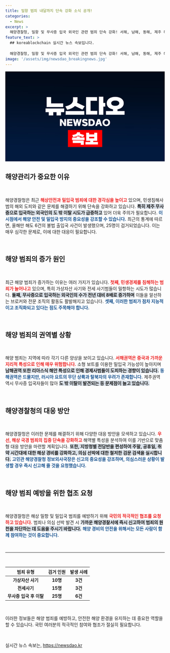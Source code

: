 ```yaml
---
title: 밀항 범죄 내달까지 단속 강화 소식 공개!
categories:
  - News
excerpt: >
  해양경찰청, 밀항 및 무사증 입국 외국인 관련 범죄 단속 강화! 서해, 남해, 동해, 제주 해역을 타겟으로 지능적 범죄 조직에 맞서 전방위적 대응에 나선다. 신속 신고로 범죄 차단에 동참하세요!
feature_text: >
  ## koreablockchain 실시간 뉴스 속보입니다.

  해양경찰청, 밀항 및 무사증 입국 외국인 관련 범죄 단속 강화! 서해, 남해, 동해, 제주 해역을 타겟으로 지능적 범죄 조직에 맞서 전방위적 대응에 나선다. 신속 신고로 범죄 차단에 동참하세요!
image: '/assets/img/newsdao_breakingnews.jpg'
---
```


<p><img src="/assets/img/newsdao_breakingnews.jpg" alt="koreablockchain 속보" /></p>

<h2 data-ke-size="size26">해양관리가 중요한 이유</h2>

<p data-ke-size="size16">&nbsp;</p>

<p>해양경찰청은 최근 <b><span style="color: #ee2323;">해상안전과 밀입국 범죄에 대한 경각심을 높이고</span></b> 있으며, 민생침해사범의 해외 도피와 같은 문제를 해결하기 위해 단속을 강화하고 있습니다. <b><span style="background-color: #21538527;">특히 제주 무사증으로 입국하는 외국인의 도 밖 이탈 시도가 급증하고</span></b> 있어 더욱 주의가 필요합니다. <b><span style="color: #1a5490;">이 시점에서 해양 안전 및 밀입국 방지의 중요성을 강조할 수 있습니다.</span></b> 최근의 통계에 따르면, 올해만 해도 6건의 불법 출입국 사건이 발생했으며, 25명이 검거되었습니다. 이는 매우 심각한 문제로, 이에 대한 대응이 필요합니다.</p>

<p data-ke-size="size16">&nbsp;</p>

<h2 data-ke-size="size26">해양 범죄의 증가 원인</h2>

<p data-ke-size="size16">&nbsp;</p>

<p>최근 해양 범죄가 증가하는 이유는 여러 가지가 있습니다. <b><span style="color: #ee2323;">첫째, 민생경제를 침해하는 범죄가 늘어나고</span></b> 있으며, 특히 가상자산 사기와 전세 사기범들이 밀항하는 시도가 많습니다. <b><span style="background-color: #21538527;">둘째, 무사증으로 입국하는 외국인의 수가 전년 대비 8배로 증가하며</span></b> 이들을 알선하는 브로커와 전문 조직의 활동도 활발해지고 있습니다. <b><span style="color: #1a5490;">셋째, 이러한 범죄가 점차 지능적이고 조직화되고 있다는 점도 주목해야 합니다.</span></b></p>

<p data-ke-size="size16">&nbsp;</p>

<h2 data-ke-size="size26">해양 범죄의 권역별 상황</h2>

<p data-ke-size="size16">&nbsp;</p>

<p>해양 범죄는 지역에 따라 각기 다른 양상을 보이고 있습니다. <b><span style="color: #ee2323;">서해권역은 중국과 가까운 지리적 특성으로 인해 매우 위험합니다.</span></b> 소형 보트를 이용한 밀입국 가능성이 높아지며 <b><span style="background-color: #21538527;">남해권역 또한 리아스식 해안 특성으로 인해 경제사범들이 도피하는 경향이 있습니다.</span></b> <b><span style="color: #1a5490;">동해권역은 드물지만, 러시아 요트의 무단 상륙과 탈북자의 우려가 존재합니다.</span></b> 제주권역 역시 무사증 입국자들이 많아 <b><span style="background-color: #21538527;">도 밖 이탈이 발견되는 등 문제점이 늘고 있습니다.</span></b></p>

<p data-ke-size="size16">&nbsp;</p>

<h2 data-ke-size="size26">해양경찰청의 대응 방안</h2>

<p data-ke-size="size16">&nbsp;</p>

<p>해양경찰청은 이러한 문제를 해결하기 위해 다양한 대응 방안을 모색하고 있습니다. <b><span style="color: #ee2323;">우선, 해상 국경 범죄의 집중 단속을 강화하고</span></b> 해역별 특성을 분석하여 이를 기반으로 맞춤형 대응 방안을 마련할 계획입니다. <b><span style="background-color: #21538527;">또한, 지방청별 전담반을 편성하여 주말, 공휴일, 취약 시간대에 대한 해상 경비를 강화하고, 의심 선박에 대한 철저한 검문 검색을 실시합니다.</span></b> <b><span style="color: #1a5490;">고민관 해양경찰청 정보외사국장은 신고의 중요성을 강조하며, 의심스러운 상황이 발생할 경우 즉시 신고해 줄 것을 요청했습니다.</span></b></p>

<p data-ke-size="size16">&nbsp;</p>

<h2 data-ke-size="size26">해양 범죄 예방을 위한 협조 요청</h2>

<p data-ke-size="size16">&nbsp;</p>

<p>해양경찰청은 해상 밀항 및 밀입국 범죄를 예방하기 위해 <b><span style="color: #ee2323;">국민의 적극적인 협조를 요청하고 있습니다.</span></b> 범죄나 의심 선박 발견 시 <b><span style="background-color: #21538527;">가까운 해양경찰서에 즉시 신고하여 범죄의 원천을 차단하는 데 도움을 주시기 바랍니다.</span></b> <b><span style="color: #1a5490;">해양 경비의 안전을 위해서는 모든 사람이 함께 참여하는 것이 중요합니다.</span></b></p>

<p data-ke-size="size16">&nbsp;</p>

<hr>

<p data-ke-size="size16">&nbsp;</p>

<table style="border-collapse: collapse; width: 100%;">
    <thead>
        <tr>
            <th style="text-align: center; height: 17px;"><b>범죄 유형</b></th>
            <th style="text-align: center; height: 17px;"><b>검거 인원</b></th>
            <th style="text-align: center; height: 17px;"><b>발생 사례</b></th>
        </tr>
    </thead>
    <tbody>
        <tr>
            <td style="text-align: center; height: 17px;"><b>가상자산 사기</b></td>
            <td style="text-align: center; height: 17px;"><b>10명</b></td>
            <td style="text-align: center; height: 17px;"><b>3건</b></td>
        </tr>
        <tr>
            <td style="text-align: center; height: 17px;"><b>전세사기</b></td>
            <td style="text-align: center; height: 17px;"><b>15명</b></td>
            <td style="text-align: center; height: 17px;"><b>3건</b></td>
        </tr>
        <tr>
            <td style="text-align: center; height: 17px;"><b>무사증 입국 후 이탈</b></td>
            <td style="text-align: center; height: 17px;"><b>25명</b></td>
            <td style="text-align: center; height: 17px;"><b>6건</b></td>
        </tr>
    </tbody>
</table>

<p data-ke-size="size16">&nbsp;</p>

<p>이러한 정보들은 해양 범죄를 예방하고, 안전한 해양 환경을 유지하는 데 중요한 역할을 할 수 있습니다. 국민 여러분의 적극적인 참여와 협조가 절실히 필요합니다. <p data-ke-size="size16">&nbsp;</p></p>
실시간 뉴스 속보는, <a href="https://newsdao.kr" rel="dofollow">https://newsdao.kr</a>


